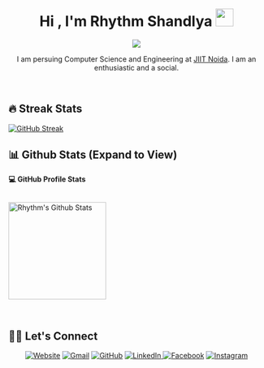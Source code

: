 
<h1 align="center">Hi , I'm Rhythm Shandlya <img src="https://media.giphy.com/media/hvRJCLFzcasrR4ia7z/giphy.gif" width="35"></h1>
<p align="center">
  <a href="https://github.com/DenverCoder1/readme-typing-svg"><img src="https://readme-typing-svg.herokuapp.com?lines=Computer+Science+Student;Full+Stack+Developer;MERN%20|%20DevOps%20|%20System+Design;Graphic%20Designer;Always%20learning%20new%20things&center=true&width=500&height=50"></a>
</p>
<p align="center">I am persuing Computer Science and Engineering at <a href="https://www.jiit.ac.in/" target="_blank"> JIIT Noida</a>. I am an enthusiastic and a social.</p>
<br>

## 🔥 Streak Stats
[![GitHub Streak](https://github-readme-streak-stats.herokuapp.com?user=rhythmshandlya&theme=dark&hide_border=true&date_format=j%20M%5B%20Y%5D)](https://git.io/streak-stats)


## 📊 Github Stats (Expand to View) 

  <summary><b>💻 GitHub Profile Stats</b></summary>
  <br/>
  <p>
    <a href="https://github.com/anuraghazra/github-readme-stats"><img alt="Rhythm's Github Stats" src="https://github-readme-stats.vercel.app/api?username=rhythmshandlya&show_icons=true&count_private=true&theme=algolia" height="192px"/></a>
  </p>
  
<br/>

## 🙋‍♀️ Let's Connect
<p align="center">
  <a href=""><img src="https://img.icons8.com/bubbles/50/000000/web.png" alt="Website"/></a>
	<a href="mailto:armaanbgp@gmail.com"><img src="https://img.icons8.com/bubbles/50/000000/gmail.png" alt="Gmail"/></a>
	<a href="https://github.com/rhythmshandlya"><img src="https://img.icons8.com/bubbles/50/000000/github.png" alt="GitHub"/></a>
	<a href="linkedin.com/in/rhythm-shandlya-a1a949201/"><img src="https://img.icons8.com/bubbles/50/000000/linkedin.png" alt="LinkedIn"/>  </a>
	<a href="https://www.facebook.com/rythm.shandlya/"><img src="https://img.icons8.com/bubbles/50/000000/facebook-new.png" alt="Facebook"/></a>
	<a href="https://instagram.com/rhythmshandlya"><img src="https://img.icons8.com/bubbles/50/000000/instagram.png" alt="Instagram"/></a>
</a>
</p>







